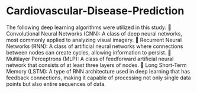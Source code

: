 # Cardiovascular-Disease-Prediction

The following deep learning algorithms were utilized in this study: 
 Convolutional Neural Networks (CNN): A class of deep neural networks, most commonly 
applied to analyzing visual imagery. 
 Recurrent Neural Networks (RNN): A class of artificial neural networks where connections 
between nodes can create cycles, allowing information to persist. 
 Multilayer Perceptrons (MLP): A class of feedforward artificial neural network that consists of 
at least three layers of nodes. 
 Long Short-Term Memory (LSTM): A type of RNN architecture used in deep learning that has 
feedback connections, making it capable of processing not only single data points but also 
entire sequences of data.
